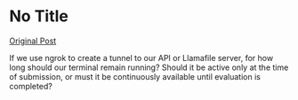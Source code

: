 # No Title

[Original Post](https://discourse.onlinedegree.iitm.ac.in/t/169029/8)

<p>If we use ngrok to create a tunnel to our API or Llamafile server, for how long should our terminal remain running? Should it be active only at the time of submission, or must it be continuously available until evaluation is completed?</p>